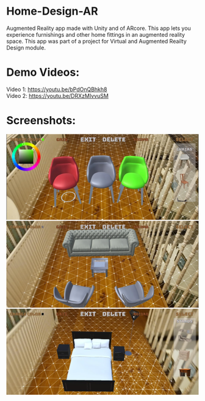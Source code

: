 # Home-Design-AR
Augmented Reality app made with Unity and of ARcore. This app lets you experience furnishings and other home fittings in an augmented reality space. This app was part of a project for Virtual and Augmented Reailty Design module. <br />
# Demo Videos: <br />
 Video 1: https://youtu.be/bPdOnQBhkh8    <br />
 Video 2: https://youtu.be/DRXzMIvvuSM      <br />
# Screenshots:
![image](https://github.com/OliverNagy10/Home-Design-AR/blob/main/Images/ScreenShot1.PNG)
![image](https://github.com/OliverNagy10/Home-Design-AR/blob/main/Images/ScreenShot2.PNG)
![image](https://github.com/OliverNagy10/Home-Design-AR/blob/main/Images/ScreenShot3.PNG)
